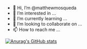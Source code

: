 - 👋 Hi, I’m @matthewmosqueda
- 👀 I’m interested in ...
- 🌱 I’m currently learning ...
- 💞️ I’m looking to collaborate on ...
- 📫 How to reach me ...

[![Anurag's GitHub stats](https://github-readme-stats.vercel.app/api?username=matthewmosqueda)](https://github.com/anuraghazra/github-readme-stats)

<!---
matthewmosqueda/matthewmosqueda is a ✨ special ✨ repository because its `README.md` (this file) appears on your GitHub profile.
You can click the Preview link to take a look at your changes.
--->
